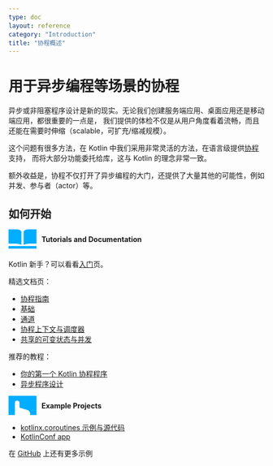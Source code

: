 ```yaml
---
type: doc
layout: reference
category: "Introduction"
title: "协程概述"
---
```


# 用于异步编程等场景的协程

异步或非阻塞程序设计是新的现实。无论我们创建服务端应用、桌面应用还是移动端应用，都很重要的一点是，
我们提供的体检不仅是从用户角度看着流畅，而且还能在需要时伸缩（scalable，可扩充/缩减规模）。

这个问题有很多方法，在 Kotlin 中我们采用非常灵活的方法，在语言级提供[协程](https://en.wikipedia.org/wiki/Coroutine)支持，
而将大部分功能委托给库，这与 Kotlin 的理念非常一致。

额外收益是，协程不仅打开了异步编程的大门，还提供了大量其他的可能性，例如并发、参与者（actor）等。


## 如何开始

<div style="display: flex; align-items: center; margin-bottom: 20px">
    <img src="/assets/images/landing/native/book.png" height="38p" width="55" style="margin-right: 10px;">
    <b>Tutorials and Documentation</b>
</div>

Kotlin 新手？可以看看[入门](/docs/reference/basic-syntax.html)页。

精选文档页：
- [协程指南](/docs/reference/coroutines/coroutines-guide.html)
- [基础](/docs/reference/coroutines/basics.html)
- [通道](/docs/reference/coroutines/channels.html)
- [协程上下文与调度器](/docs/reference/coroutines/coroutine-context-and-dispatchers.html)
- [共享的可变状态与并发](/docs/reference/coroutines/shared-mutable-state-and-concurrency.html)

推荐的教程：
- [你的第一个 Kotlin 协程程序](../tutorials/coroutines/coroutines-basic-jvm.html)
- [异步程序设计](../tutorials/coroutines/async-programming.html)

<div style="display: flex; align-items: center; margin-bottom: 10px;">
    <img src="/assets/images/landing/native/try.png" height="38p" width="55" style="margin-right: 10px;">
    <b>Example Projects</b>
</div>

- [kotlinx.coroutines 示例与源代码](https://github.com/Kotlin/kotlin-coroutines/tree/master/examples)
- [KotlinConf app](https://github.com/JetBrains/kotlinconf-app)

在 [GitHub](https://github.com/JetBrains/kotlin-examples) 上还有更多示例
